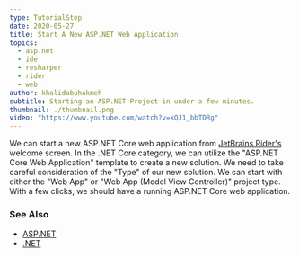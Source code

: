 ```yaml
---
type: TutorialStep
date: 2020-05-27
title: Start A New ASP.NET Web Application
topics:
  - asp.net
  - ide
  - resharper
  - rider
  - web
author: khalidabuhakmeh
subtitle: Starting an ASP.NET Project in under a few minutes.
thumbnail: ./thumbnail.png
video: "https://www.youtube.com/watch?v=kQJ1_bbTDRg"
---
```


We can start a new ASP.NET Core web application from [JetBrains Rider's](https://jetbrains.com/rider) welcome screen. In the .NET Core category, we can utilize the "ASP.NET Core Web Application" template to create a new solution. We need to take careful consideration of the "Type" of our new solution. We can start with either the "Web App" or "Web App (Model View Controller)" project type. With a few clicks, we should have a running ASP.NET Core web application.

### See Also

- [ASP.NET](https://dotnet.microsoft.com/apps/aspnet)
- [.NET](https://dot.net/)
